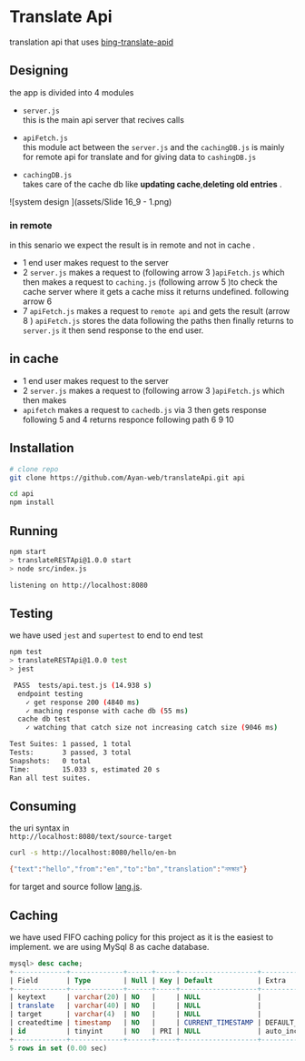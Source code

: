 
# Translate Api 

translation api that uses [bing-translate-apid](https://github.com/plainheart/bing-translate-api)

## Designing 

the app is divided into 4 modules

- `server.js` <br>
this is the main api server that recives calls 

- `apiFetch.js`<br>
this module act between the `server.js` and the `cachingDB.js` is mainly for remote api for translate and for giving data to `cashingDB.js`

- `cachingDB.js` <br>
takes care of the cache db like __updating cache__,__deleting old entries__ .

![system design ](assets/Slide 16_9 - 1.png)

### in remote
in this senario we expect the result is in remote and not in cache .
- 1 end user makes request to the server
 - 2 `server.js` makes a request to (following arrow 3 )`apiFetch.js` which then makes a request to `caching.js` (following arrow 5 )to check the cache server where it gets a cache miss it returns undefined. following arrow 6
 - 7 `apiFetch.js` makes a request to `remote api` and gets the result (arrow 8 ) `apiFetch.js` stores the data following the paths then finally returns to `server.js` it then send response to the end user.

## in cache 

 - 1 end user makes request to the server
  - 2 `server.js` makes a request to (following arrow 3 )`apiFetch.js` which then makes
  - `apifetch` makes a request to `cachedb.js` via 3 then gets response following 5 and 4 returns responce following path 6 9 10 



## Installation


```sh
# clone repo 
git clone https://github.com/Ayan-web/translateApi.git api

cd api
npm install
 ```

## Running

```sh
npm start
> translateRESTApi@1.0.0 start
> node src/index.js

listening on http://localhost:8080
```
## Testing

we have used `jest` and `supertest` to end to end test 
```sh
npm test
> translateRESTApi@1.0.0 test
> jest

 PASS  tests/api.test.js (14.938 s)
  endpoint testing 
    ✓ get response 200 (4840 ms)
    ✓ maching response with cache db (55 ms)
  cache db test
    ✓ watching that catch size not increasing catch size (9046 ms)

Test Suites: 1 passed, 1 total
Tests:       3 passed, 3 total
Snapshots:   0 total
Time:        15.033 s, estimated 20 s
Ran all test suites.
```

## Consuming 

the uri syntax in <br>
`http://localhost:8080/text/source-target`
```sh
curl -s http://localhost:8080/hello/en-bn  

{"text":"hello","from":"en","to":"bn","translation":"নমস্কার"}                                               
```
for target and source follow [lang.js](https://github.com/plainheart/bing-translate-api/blob/master/src/lang.js).
## Caching
we have used FIFO caching policy for this project 
as it is the easiest to implement.
we are using MySql 8 as cache database.
```sql
mysql> desc cache;
+-------------+-------------+------+-----+-------------------+-------------------+
| Field       | Type        | Null | Key | Default           | Extra             |
+-------------+-------------+------+-----+-------------------+-------------------+
| keytext     | varchar(20) | NO   |     | NULL              |                   |
| translate   | varchar(40) | NO   |     | NULL              |                   |
| target      | varchar(4)  | NO   |     | NULL              |                   |
| createdtime | timestamp   | NO   |     | CURRENT_TIMESTAMP | DEFAULT_GENERATED |
| id          | tinyint     | NO   | PRI | NULL              | auto_increment    |
+-------------+-------------+------+-----+-------------------+-------------------+
5 rows in set (0.00 sec)
```
